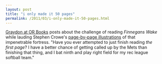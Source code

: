 ```yaml
---
layout: post
title: "i only made it 50 pages"
permalink: /2011/03/i-only-made-it-50-pages.html
---
```


<p><a href="http://orbooks.tumblr.com/post/4029114270/listen-im-never-going-to-read-finnegans-wake-i">Graydon at OR Books</a> posts about the challenge of reading <cite>Finnegans Wake</cite> while lauding Stephen Crowe&#39;s <a href="http://wakeinprogress.blogspot.com/">page-by-page illustrations</a> of that impenetrable fortress.  &quot;Have you ever attempted to just finish reading <em>the first page</em>? I have a better chance of getting called up by the Mets than finishing that thing, and I bat ninth and play right field for my rec league softball team.&quot;</p>


